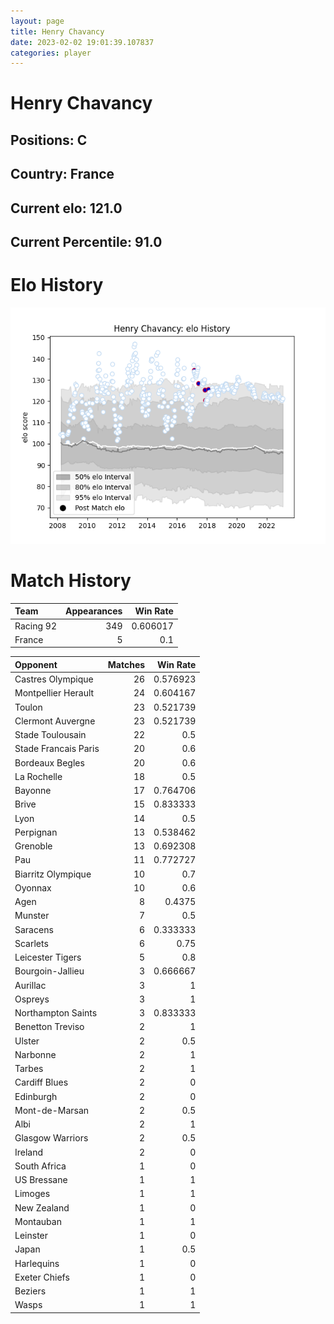 ```yaml
---  
layout: page  
title: Henry Chavancy  
date: 2023-02-02 19:01:39.107837  
categories: player  
---
```

# Henry Chavancy

## Positions: C

## Country: France

## Current elo: 121.0

## Current Percentile: 91.0

# Elo History


![elo history](history_HenryChavancy.png)
# Match History


| Team      |   Appearances |   Win Rate |
|:----------|--------------:|-----------:|
| Racing 92 |           349 |   0.606017 |
| France    |             5 |   0.1      |

| Opponent             |   Matches |   Win Rate |
|:---------------------|----------:|-----------:|
| Castres Olympique    |        26 |   0.576923 |
| Montpellier Herault  |        24 |   0.604167 |
| Toulon               |        23 |   0.521739 |
| Clermont Auvergne    |        23 |   0.521739 |
| Stade Toulousain     |        22 |   0.5      |
| Stade Francais Paris |        20 |   0.6      |
| Bordeaux Begles      |        20 |   0.6      |
| La Rochelle          |        18 |   0.5      |
| Bayonne              |        17 |   0.764706 |
| Brive                |        15 |   0.833333 |
| Lyon                 |        14 |   0.5      |
| Perpignan            |        13 |   0.538462 |
| Grenoble             |        13 |   0.692308 |
| Pau                  |        11 |   0.772727 |
| Biarritz Olympique   |        10 |   0.7      |
| Oyonnax              |        10 |   0.6      |
| Agen                 |         8 |   0.4375   |
| Munster              |         7 |   0.5      |
| Saracens             |         6 |   0.333333 |
| Scarlets             |         6 |   0.75     |
| Leicester Tigers     |         5 |   0.8      |
| Bourgoin-Jallieu     |         3 |   0.666667 |
| Aurillac             |         3 |   1        |
| Ospreys              |         3 |   1        |
| Northampton Saints   |         3 |   0.833333 |
| Benetton Treviso     |         2 |   1        |
| Ulster               |         2 |   0.5      |
| Narbonne             |         2 |   1        |
| Tarbes               |         2 |   1        |
| Cardiff Blues        |         2 |   0        |
| Edinburgh            |         2 |   0        |
| Mont-de-Marsan       |         2 |   0.5      |
| Albi                 |         2 |   1        |
| Glasgow Warriors     |         2 |   0.5      |
| Ireland              |         2 |   0        |
| South Africa         |         1 |   0        |
| US Bressane          |         1 |   1        |
| Limoges              |         1 |   1        |
| New Zealand          |         1 |   0        |
| Montauban            |         1 |   1        |
| Leinster             |         1 |   0        |
| Japan                |         1 |   0.5      |
| Harlequins           |         1 |   0        |
| Exeter Chiefs        |         1 |   0        |
| Beziers              |         1 |   1        |
| Wasps                |         1 |   1        |